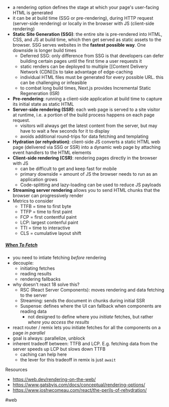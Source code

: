 - a rendering option defines the stage at which your page's user-facing HTML is generated
- it can be at build time (SSG or pre-rendering), during HTTP request (server-side rendering) or locally in the browser with JS (client-side rendering)
- **Static Site Generation (SSG)**: the entire site is pre-rendered into HTML, CSS, and JS at build time, which then get served as static assets to the browser. SSG serves websites in the **fastest possible way**. One downside is longer build times
	- Deferred SSG: only difference from SSG is that developers can defer building certain pages until the first time a user requests it
	- static renders can be deployed to multiple [[Content Delivery Network (CDN)]]s to take advantage of edge-caching
	- individual HTML files must be generated for every possible URL. this can be challenging or infeasible
	- to combat long build times, Next.js provides Incremental Static Regeneration (ISR)
- **Pre-rendering**: running a client-side application at build time to capture its initial state as static HTML
- **Server-side rendering (SSR)**: each web page is served to a site visitor at runtime, i.e. a portion of the build process happens on each page request.
	- visitors will always get the latest content from the server, but may have to wait a few seconds for it to display
	- avoids additional round-trips for data fetching and templating
- **Hydration (or rehydration)**: client-side JS converts a static HTML web page (delivered via SSG or SSR) into a dynamic web page by attaching event handlers to the HTML elements
- **Client-side rendering (CSR)**: rendering pages directly in the browser with JS
	- can be difficult to get and keep fast for mobile
	- primary downside = amount of JS the browser needs to run as an application grows
	- Code-splitting and lazy-loading can be used to reduce JS payloads
- **Streaming server rendering** allows you to send HTML chunks that the browser can progressively render
- Metrics to consider
	- TTFB = time to first byte
	- TTFP = time to first paint
	- FCP = first contentful paint
	- LCP: largest contenful paint
	- TTI = time to interactive
	- CLS = cumulative layout shift


##### [When To Fetch](https://www.youtube.com/watch?v=95B8mnhzoCM)
- you need to intiate fetching *before* rendering
- decouple:
	- initiating fetches
	- reading results
	- rendering fallbacks
- why doesn't react 18 solve this?
	- RSC (React Server Components): moves rendering and data fetching to the server
	- Streaming: sends the document in chunks during initial SSR
	- Suspense: defines where the UI can fallback when components are reading data
		- not designed to define where you *initiate* fetches, but rather *where you access the results*
- react router / remix lets you initiate fetches for all the components on a page *in parallel*
- goal is always: parallelize, unblock
- inherent tradeoff between: TTFB and LCP. E.g. fetching data from the server speeds up LCP but slows down TTFB
	- caching can help here
	- the lever for this tradeoff in remix is just `await`

Resources
- https://web.dev/rendering-on-the-web/
- https://www.gatsbyjs.com/docs/conceptual/rendering-options/
- https://www.joshwcomeau.com/react/the-perils-of-rehydration/

#web